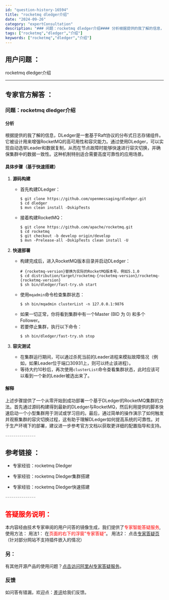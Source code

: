 ```yaml
---
id: "question-history-16594"
title: "rocketmq dledger介绍"
date: "2024-09-26"
category: "expertConsultation"
description: "### 问题：rocketmq dledger介绍#### 分析根据提供的我了解的信息，DLedger是一套基于Raft协议的分布式日志存储组件。它被设计用来增强RocketMQ的高可用性和容灾能力。通过使用DLedger，可以实现自动选举Leader和数据复制，从而在节点故障时能够快速进行容灾切换"
tags: ["rocketmq","dledger","介绍"]
keywords: ["rocketmq","dledger","介绍"]
---
```


## 用户问题 ： 
 rocketmq dledger介绍  

---------------
## 专家官方解答 ：

### 问题：rocketmq dledger介绍

#### 分析
根据提供的我了解的信息，DLedger是一套基于Raft协议的分布式日志存储组件。它被设计用来增强RocketMQ的高可用性和容灾能力。通过使用DLedger，可以实现自动选举Leader和数据复制，从而在节点故障时能够快速进行容灾切换，并确保集群中的数据一致性。这种机制特别适合需要高度可靠性的应用场景。

#### 具体步骤（基于快速搭建）
1. **源码构建**
   - 首先构建DLedger：
     ```shell
     $ git clone https://github.com/openmessaging/dledger.git
     $ cd dledger
     $ mvn clean install -DskipTests
     ```
   - 接着构建RocketMQ：
     ```shell
     $ git clone https://github.com/apache/rocketmq.git
     $ cd rocketmq
     $ git checkout -b develop origin/develop
     $ mvn -Prelease-all -DskipTests clean install -U
     ```

2. **快速部署**
   - 构建完成后，进入RocketMQ版本目录并启动DLedger：
     ```shell
     # {rocketmq-version}替换为实际的RocketMQ版本号，例如5.1.0
     $ cd distribution/target/rocketmq-{rocketmq-version}/rocketmq-{rocketmq-version}
     $ sh bin/dledger/fast-try.sh start
     ```
   - 使用`mqadmin`命令检查集群状态：
     ```shell
     $ sh bin/mqadmin clusterList -n 127.0.0.1:9876
     ```
   - 如果一切正常，你将看到集群中有一个Master (BID 为 0) 和多个Follower。
   - 若要停止集群，执行以下命令：
     ```shell
     $ sh bin/dledger/fast-try.sh stop
     ```

3. **容灾测试**
   - 在集群运行期间，可以通过杀死当前的Leader进程来模拟故障情况（例如，如果Leader位于端口30931上，则可以终止该进程）。
   - 等待大约10秒后，再次使用`clusterList`命令查看集群状态，此时应该可以看到一个新的Leader被选出来了。

#### 解释
上述步骤提供了一个从零开始到成功部署一个基于DLedger的RocketMQ集群的方法。首先通过源码构建得到最新的DLedger与RocketMQ，然后利用提供的脚本快速启动一个小型集群用于测试或学习目的。最后，通过简单的操作演示了如何触发并观察集群的容灾切换过程，这有助于理解DLedger如何提高系统的可靠性。对于生产环境下的部署，建议进一步参考官方文档以获取更详细的配置指导和支持。


<font color="#949494">---------------</font> 


## 参考链接 ：

* 专家经验：rocketmq Dledger 
 
 * 专家经验：rocketmq  Dledger集群搭建 
 
 * 专家经验：rocketmq  Dledger快速搭建 


 <font color="#949494">---------------</font> 
 


## <font color="#FF0000">答疑服务说明：</font> 

本内容经由技术专家审阅的用户问答的镜像生成，我们提供了<font color="#FF0000">专家智能答疑服务</font>,使用方法：
用法1： 在<font color="#FF0000">页面的右下的浮窗”专家答疑“</font>。
用法2： 点击[专家答疑页](https://answer.opensource.alibaba.com/docs/intro)（针对部分网站不支持插件嵌入的情况）
### 另：


有其他开源产品的使用问题？[点击访问阿里AI专家答疑服务](https://answer.opensource.alibaba.com/docs/intro)。
### 反馈
如问答有错漏，欢迎点：[差评](https://ai.nacos.io/user/feedbackByEnhancerGradePOJOID?enhancerGradePOJOId=17269)给我们反馈。

